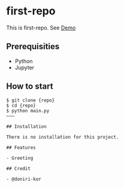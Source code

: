 # first-repo

This is first-repo. See [Demo](https://www.google.com/)

## Prerequisities

- Python
- Jupyter

## How to start

```shell
$ git clone {repo}
$ cd {repo}
$ python main.py
~~~

## Installation

There is no installation for this project.

## Features

- Greeting

## Credit

- @doniri-kor

